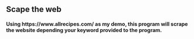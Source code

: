 <h2>Scape the web</h2>

<h4>
Using https://www.allrecipes.com/ as my demo, this program will scrape the website depending your keyword provided to the program.
</h4>
